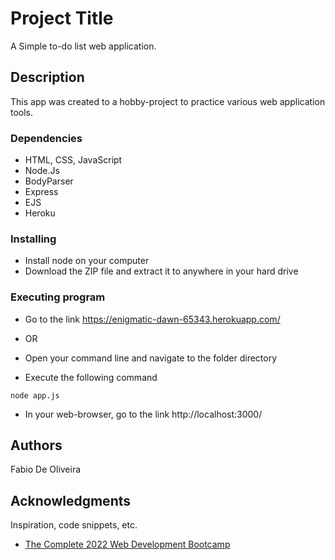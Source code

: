 # Project Title

A Simple to-do list web application.

## Description

This app was created to a hobby-project to practice various web application tools.

### Dependencies

* HTML, CSS, JavaScript
* Node.Js
* BodyParser
* Express
* EJS
* Heroku

### Installing

* Install node on your computer
* Download the ZIP file and extract it to anywhere in your hard drive

### Executing program

* Go to the link https://enigmatic-dawn-65343.herokuapp.com/

* OR

* Open your command line and navigate to the folder directory
* Execute the following command
```
node app.js
```
* In your web-browser, go to the link http://localhost:3000/

## Authors

Fabio De Oliveira

## Acknowledgments

Inspiration, code snippets, etc.
* [The Complete 2022 Web Development Bootcamp](https://www.udemy.com/course/the-complete-web-development-bootcamp/)
